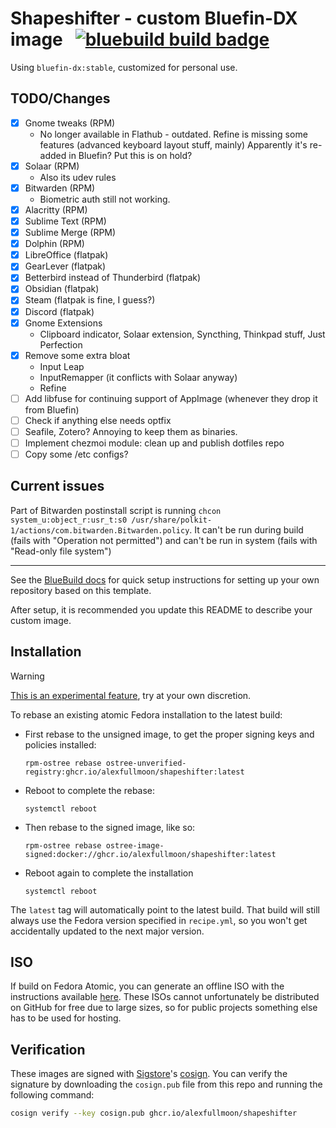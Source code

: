 # Shapeshifter - custom Bluefin-DX image &nbsp; [![bluebuild build badge](https://github.com/alexfullmoon/shapeshifter/actions/workflows/build.yml/badge.svg)](https://github.com/alexfullmoon/shapeshifter/actions/workflows/build.yml)

Using `bluefin-dx:stable`, customized for personal use.

## TODO/Changes

- [x] Gnome tweaks (RPM)
  - No longer available in Flathub - outdated.
    Refine is missing some features (advanced keyboard layout stuff, mainly)
    Apparently it's re-added in Bluefin? Put this is on hold?
- [x] Solaar (RPM)
  - Also its udev rules
- [x] Bitwarden (RPM)
  - Biometric auth still not working.
- [x] Alacritty (RPM)
- [x] Sublime Text (RPM)
- [x] Sublime Merge (RPM)
- [x] Dolphin (RPM)
- [x] LibreOffice (flatpak)
- [x] GearLever (flatpak)
- [x] Betterbird instead of Thunderbird (flatpak)
- [x] Obsidian (flatpak)
- [x] Steam (flatpak is fine, I guess?)
- [x] Discord (flatpak)
- [x] Gnome Extensions
  - Clipboard indicator, Solaar extension, Syncthing, Thinkpad stuff, Just Perfection
- [x] Remove some extra bloat
  - Input Leap
  - InputRemapper (it conflicts with Solaar anyway)
  - Refine
- [ ] Add libfuse for continuing support of AppImage (whenever they drop it from Bluefin)
- [ ] Check if anything else needs optfix
- [ ] Seafile, Zotero? Annoying to keep them as binaries.
- [ ] Implement chezmoi module: clean up and publish dotfiles repo
- [ ] Copy some /etc configs?

## Current issues

Part of Bitwarden postinstall script is running `chcon system_u:object_r:usr_t:s0 /usr/share/polkit-1/actions/com.bitwarden.Bitwarden.policy`. It can't be run during build (fails with "Operation not permitted") and can't be run in system (fails with "Read-only file system")

---

See the [BlueBuild docs](https://blue-build.org/how-to/setup/) for quick setup instructions for setting up your own repository based on this template.

After setup, it is recommended you update this README to describe your custom image.

## Installation

> [!WARNING]  
> [This is an experimental feature](https://www.fedoraproject.org/wiki/Changes/OstreeNativeContainerStable), try at your own discretion.

To rebase an existing atomic Fedora installation to the latest build:

- First rebase to the unsigned image, to get the proper signing keys and policies installed:
  ```
  rpm-ostree rebase ostree-unverified-registry:ghcr.io/alexfullmoon/shapeshifter:latest
  ```
- Reboot to complete the rebase:
  ```
  systemctl reboot
  ```
- Then rebase to the signed image, like so:
  ```
  rpm-ostree rebase ostree-image-signed:docker://ghcr.io/alexfullmoon/shapeshifter:latest
  ```
- Reboot again to complete the installation
  ```
  systemctl reboot
  ```

The `latest` tag will automatically point to the latest build. That build will still always use the Fedora version specified in `recipe.yml`, so you won't get accidentally updated to the next major version.

## ISO

If build on Fedora Atomic, you can generate an offline ISO with the instructions available [here](https://blue-build.org/learn/universal-blue/#fresh-install-from-an-iso). These ISOs cannot unfortunately be distributed on GitHub for free due to large sizes, so for public projects something else has to be used for hosting.

## Verification

These images are signed with [Sigstore](https://www.sigstore.dev/)'s [cosign](https://github.com/sigstore/cosign). You can verify the signature by downloading the `cosign.pub` file from this repo and running the following command:

```bash
cosign verify --key cosign.pub ghcr.io/alexfullmoon/shapeshifter
```
